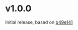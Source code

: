 # v1.0.0

Initial release, based on [b49e141](https://github.com/ItzKiba/GrandpaDemon/commit/b49e141197f1ddf18cc715afe1ba17dba1d33633)